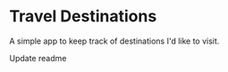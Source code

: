 # Travel Destinations

A simple app to keep track of destinations I'd like to visit.

Update readme
